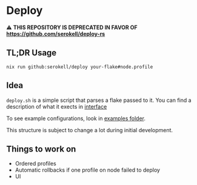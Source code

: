 # Deploy

⚠ **THIS REPOSITORY IS DEPRECATED IN FAVOR OF https://github.com/serokell/deploy-rs**

## TL;DR Usage

`nix run github:serokell/deploy your-flake#node.profile`

## Idea

`deploy.sh` is a simple script that parses a flake passed to it. You can find a description of what it exects in [interface](./interface)

To see example configurations, look in [examples folder](./examples).

This structure is subject to change a lot during initial development.

## Things to work on

- Ordered profiles
- Automatic rollbacks if one profile on node failed to deploy
- UI
